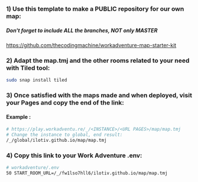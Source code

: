 ### 1) Use this template to make a PUBLIC repository for our own map:
##### Don't forget to include ALL the branches, NOT only MASTER
https://github.com/thecodingmachine/workadventure-map-starter-kit

### 2) Adapt the map.tmj and the other rooms related to your need with Tiled tool:
```bash
sudo snap install tiled
```

### 3) Once satisfied with the maps made and when deployed, visit your Pages and copy the end of the link:
#### Example :
```bash
# https://play.workadventu.re/_/<INSTANCE>/<URL PAGES>/map/map.tmj
# Change the instance to global, end result:
/_/global/ilotiv.github.io/map/map.tmj
```

### 4) Copy this link to your Work Adventure .env:
```bash
# workadventure/.env
50 START_ROOM_URL=/_/fw1lso7hll6/ilotiv.github.io/map/map.tmj
```

